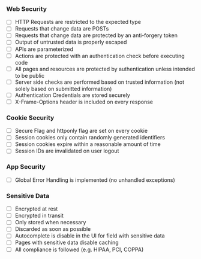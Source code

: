 ### Web Security
- [ ] HTTP Requests are restricted to the expected type
- [ ] Requests that change data are POSTs
- [ ] Requests that change data are protected by an anti-forgery token
- [ ] Output of untrusted data is properly escaped
- [ ] APIs are parameterized
- [ ] Actions are protected with an authentication check before executing code
- [ ] All pages and resources are protected by authentication unless intended to be public
- [ ] Server side checks are performed based on trusted information (not solely based on submitted information)
- [ ] Authentication Credentials are stored securely
- [ ] X-Frame-Options header is included on every response
### Cookie Security
- [ ] Secure Flag and httponly flag are set on every cookie
- [ ] Session cookies only contain randomly generated identifiers
- [ ] Session cookies expire within a reasonable amount of time
- [ ] Session IDs are invalidated on user logout
### App Security
- [ ] Global Error Handling is implemented (no unhandled exceptions)
### Sensitive Data
- [ ] Encrypted at rest
- [ ] Encrypted in transit
- [ ] Only stored when necessary
- [ ] Discarded as soon as possible
- [ ] Autocomplete is disable in the UI for field with sensitive data
- [ ] Pages with sensitive data disable caching
- [ ] All compliance is followed (e.g. HIPAA, PCI, COPPA)
